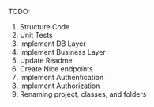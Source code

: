 ﻿TODO:
1. Structure Code
2. Unit Tests
3. Implement DB Layer
4. Implement Business Layer
5. Update Readme
6. Create Nice endpoints
7. Implement Authentication
8. Implement Authorization 
9. Renaming project, classes, and folders 
